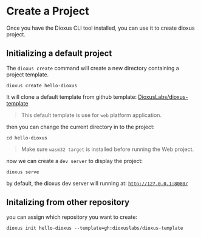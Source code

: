 # Create a Project

Once you have the Dioxus CLI tool installed, you can use it to create dioxus project.

## Initializing a default project

The `dioxus create` command will create a new directory containing a project template.
```
dioxus create hello-dioxus
```

It will clone a default template from github template: [DioxusLabs/dioxus-template](https://github.com/DioxusLabs/dioxus-template)

> This default template is use for `web` platform application.

then you can change the current directory in to the project:

```
cd hello-dioxus
```

> Make sure `wasm32 target` is installed before running the Web project.

now we can create a `dev server` to display the project:

```
dioxus serve
```

by default, the dioxus dev server will running at: [`http://127.0.0.1:8080/`](http://127.0.0.1:8080/)

## Initalizing from other repository

you can assign which repository you want to create:

```
dioxus init hello-dioxus --template=gh:dioxuslabs/dioxus-template
```